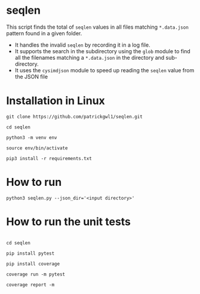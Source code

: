 # seqlen
This script finds the total of `seqlen` values in all files matching `*.data.json` pattern found in a given folder. 

* It handles the invalid `seqlen` by recording it in a log file. 
* It supports the search in the subdirectory using the `glob` module to find all the filenames matching a `*.data.json` in the directory and sub-directory. 
* It uses the `cysimdjson` module to speed up reading the `seqlen` value from the JSON file

# Installation in Linux 
```
git clone https://github.com/patrickgwl1/seqlen.git

cd seqlen

python3 -m venv env

source env/bin/activate

pip3 install -r requirements.txt

```

# How to run

```
python3 seqlen.py --json_dir='<input directory>'

```

# How to run the unit tests

```

cd seqlen

pip install pytest

pip install coverage

coverage run -m pytest

coverage report -m

```


